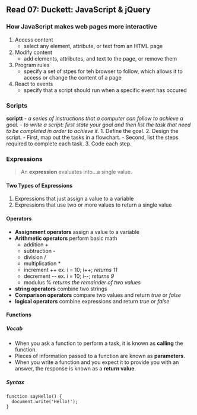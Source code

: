 ## Read 07: Duckett: JavaScript & jQuery

### How JavaScript makes web pages more interactive
1. Access content
    - select any element, attribute, or text from an HTML page
2. Modify content
    - add elements, attributes, and text to the page, or remove them
3. Program rules
    - specify a set of stpes for teh browser to follow, which allows it to access or change the content of a page
4. React to events
    - specify that a script should run when a specific event has occured
  
### Scripts

**scriptt** - *a series of instructions that a computer can follow to achieve a goal.*
    - *to write a script: first state your goal and then list the task that need to be completed in order to achieve it.*
        1. Define the goal.
        2. Design the script.
           - First, map out the tasks in a flowchart.
           - Second, list the steps required to complete each task.
        3. Code each step.
 
### Expressions

> An **expression** evaluates into...a single value.

#### Two Types of Expressions
1. Expressions that just assign a value to a variable
2. Expressions that use two or more values to return a single value

#### Operators
- **Assignment operators** assign a value to a variable
- **Arithmetic operators** perform basic math
  - addition +
  - subtraction -
  - division /
  - multiplication *
  - increment ++ ex. i = 10; i++; *returns 11*
  - decrement -- ex. i = 10; i--; *returns 9*
  - modulus % *returns the remainder of two values*
- **string operators** combine two strings
- **Comparison operators** compare two values and return *true* or *false*
- **logical operators** combine expressions and return *true* or *false*

#### Functions

##### Vocab
- When you ask a function to perform a task, it is known as **calling** the function.
- Pieces of information passed to a function are known as **parameters**.
- When you write a function and you expect it to provide you with an answer, the response is known as a **return value**.

##### Syntax
    function sayHello() {
      document.write('Hello!');
    }
